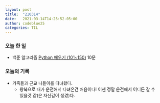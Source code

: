 ```yaml
---
layout: post
title:  "210314"
date:   2021-03-14T14:25:52-05:00
author: codeblue25
categories: TIL
---
```


<h3>오늘 한 일</h3>

* 백준 알고리즘 [Python 배우기 (101~150)](https://www.acmicpc.net/workbook/view/461) 10문

<h3>오늘의 기록</h3>

* 가족들과 근교 나들이를 다녀왔다.
  * 왕복으로 내가 운전해서 다녀온건 처음이다! 이젠 정말 운전해서 어디든 갈 수 있을것 같(은 자신감이 생겼)다.